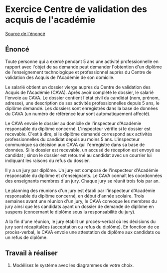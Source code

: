# Exercice Centre de validation des acquis de l'académie

[Source de l'énoncé](https://prive.iutenligne.net/VzpOxD8Vwz2LTExl/informatique/langages/kettaf/UML/exercices/exercice01.html)

## Énoncé

Toute personne qui a exercé pendant 5 ans une activité professionnelle en rapport avec l'objet de sa demande peut demander l'obtention d'un diplôme de l'enseignement technologique et professionnel auprès du Centre de validation des Acquis de l'Académie de son domicile.

Le salarié obtient un dossier vierge auprès du Centre de validation des Acquis de l'Académie (CAVA). Après avoir complété le dossier, le salarié l'envoie au CAVA. Le dossier contient l'état civil du candidat (nom, prénom, adresse), une description de ses activités professionnelles depuis 5 ans, le diplôme demandé. Les dossiers sont enregistrés dans la base de données du CAVA (un numéro de référence leur sont automatiquement affecté).

Le CAVA envoie le dossier au domicile de l'inspecteur d'Académie responsable du diplôme concerné. L'inspecteur vérifie si le dossier est recevable. C'est à dire, si le diplôme demandé correspond aux activités professionnelles du candidat depuis au moins 5 ans. L'inspecteur communique sa décision aux CAVA qui l'enregistre dans sa base de données. Si le dossier est recevable, un accusé de réception est envoyé au candidat ; sinon le dossier est retourné au candidat avec un courrier lui indiquant les raisons du refus du dossier.

Il y a un jury par diplôme. Un jury est composé de l'inspecteur d'Académie responsable du diplôme et d'enseignants. Le CAVA connaît les coordonnées des enseignants membres d'un jury. Chaque jury se réunit trois fois par an.

Le planning des réunions d'un jury est établi par l'inspecteur d'Académie responsable du diplôme concerné, en début d'année scolaire. Trois semaines avant une réunion d'un jury, le CAVA convoque les membres du jury ainsi que les candidats ayant un dossier de demande de diplôme en suspens (concernant le diplôme sous la responsabilité du jury).

A la fin d'une réunion, le jury établit un procès-verbal où les décisions du jury sont récapitulées (acceptation ou refus du diplôme). En fonction de ce procès-verbal, le CAVA envoie une attestation de diplôme aux candidats ou un refus de diplôme.

## Travail à réaliser

1. Modélisez le système avec les diagrammes de votre choix.
